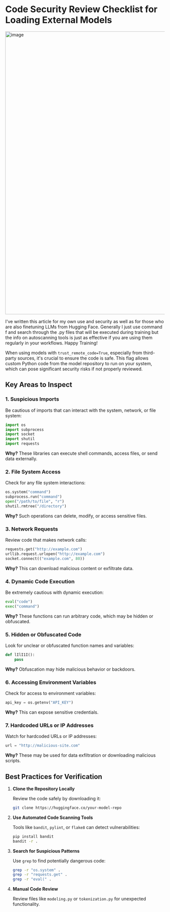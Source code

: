 # Code Security Review Checklist for Loading External Models

<img width="895" alt="image" src="https://github.com/user-attachments/assets/c364dd79-2cb9-45c2-b6eb-c944e86f8592">

I've written this article for my own use and security as well as for those who are also finetuning LLMs from Hugging Face. Generally I just use command f and search through the .py files that will be executed during training but the info on autoscanning tools is just as effective if you are using them regularly in your workflows. 
Happy Training!


When using models with `trust_remote_code=True`, especially from third-party sources, it's crucial to ensure the code is safe. This flag allows custom Python code from the model repository to run on your system, which can pose significant security risks if not properly reviewed.

## Key Areas to Inspect

### 1. Suspicious Imports
Be cautious of imports that can interact with the system, network, or file system:

```python
import os
import subprocess
import socket
import shutil
import requests
```

**Why?** These libraries can execute shell commands, access files, or send data externally.

### 2. File System Access
Check for any file system interactions:

```python
os.system("command")
subprocess.run("command")
open("/path/to/file", "r")
shutil.rmtree("/directory")
```

**Why?** Such operations can delete, modify, or access sensitive files.

### 3. Network Requests
Review code that makes network calls:

```python
requests.get("http://example.com")
urllib.request.urlopen("http://example.com")
socket.connect(("example.com", 80))
```

**Why?** This can download malicious content or exfiltrate data.

### 4. Dynamic Code Execution
Be extremely cautious with dynamic execution:

```python
eval("code")
exec("command")
```

**Why?** These functions can run arbitrary code, which may be hidden or obfuscated.


### 5. Hidden or Obfuscated Code
Look for unclear or obfuscated function names and variables:

```python
def lIlI1I():
    pass
```

**Why?** Obfuscation may hide malicious behavior or backdoors.

### 6. Accessing Environment Variables
Check for access to environment variables:

```python
api_key = os.getenv("API_KEY")
```

**Why?** This can expose sensitive credentials.

### 7. Hardcoded URLs or IP Addresses
Watch for hardcoded URLs or IP addresses:

```python
url = "http://malicious-site.com"
```

**Why?** These may be used for data exfiltration or downloading malicious scripts.


## Best Practices for Verification

1. **Clone the Repository Locally**

   Review the code safely by downloading it:
   ```bash
   git clone https://huggingface.co/your-model-repo
   ```

2. **Use Automated Code Scanning Tools**

   Tools like `bandit`, `pylint`, or `flake8` can detect vulnerabilities:
   ```bash
   pip install bandit
   bandit -r .
   ```

3. **Search for Suspicious Patterns**

   Use `grep` to find potentially dangerous code:
   ```bash
   grep -r "os.system" .
   grep -r "requests.get" .
   grep -r "eval(" .
   ```

4. **Manual Code Review**

   Review files like `modeling.py` or `tokenization.py` for unexpected functionality.

